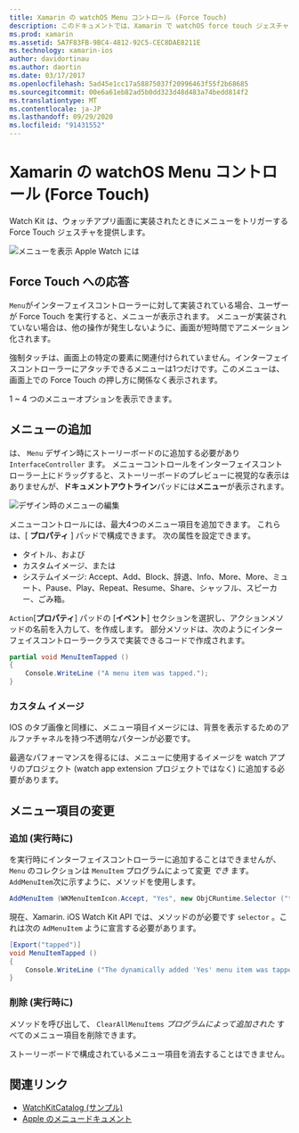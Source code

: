 ```yaml
---
title: Xamarin の watchOS Menu コントロール (Force Touch)
description: このドキュメントでは、Xamarin で watchOS force touch ジェスチャを使用する方法について説明します。 また、強制タッチに応答する方法、メニューを追加する方法、およびメニュー項目を変更する方法についても説明します。
ms.prod: xamarin
ms.assetid: 5A7F83FB-9BC4-4812-92C5-CEC8DAE8211E
ms.technology: xamarin-ios
author: davidortinau
ms.author: daortin
ms.date: 03/17/2017
ms.openlocfilehash: 5ad45e1cc17a58875037f20996463f55f2b68685
ms.sourcegitcommit: 00e6a61eb82ad5b0dd323d48d483a74bedd814f2
ms.translationtype: MT
ms.contentlocale: ja-JP
ms.lasthandoff: 09/29/2020
ms.locfileid: "91431552"
---
```

# <a name="watchos-menu-control-force-touch-in-xamarin"></a>Xamarin の watchOS Menu コントロール (Force Touch)

Watch Kit は、ウォッチアプリ画面に実装されたときにメニューをトリガーする Force Touch ジェスチャを提供します。

![メニューを表示 Apple Watch には](menu-images/menu.png)
<!-- watch image courtesy of http://infinitapps.com/bezel/ -->

## <a name="responding-to-force-touch"></a>Force Touch への応答

`Menu`がインターフェイスコントローラーに対して実装されている場合、ユーザーが Force Touch を実行すると、メニューが表示されます。 メニューが実装されていない場合は、他の操作が発生しないように、画面が短時間でアニメーション化されます。

強制タッチは、画面上の特定の要素に関連付けられていません。インターフェイスコントローラーにアタッチできるメニューは1つだけです。このメニューは、画面上での Force Touch の押し方に関係なく表示されます。

1 ~ 4 つのメニューオプションを表示できます。

## <a name="adding-a-menu"></a>メニューの追加

は、 `Menu` デザイン時にストーリーボードのに追加する必要があり `InterfaceController` ます。 メニューコントロールをインターフェイスコントローラー上にドラッグすると、ストーリーボードのプレビューに視覚的な表示はありませんが、**ドキュメントアウトライン**パッドには**メニュー**が表示されます。

![デザイン時のメニューの編集](menu-images/menu-action.png)

メニューコントロールには、最大4つのメニュー項目を追加できます。 これらは、[ **プロパティ** ] パッドで構成できます。 次の属性を設定できます。

- タイトル、および
- カスタムイメージ、または
- システムイメージ: Accept、Add、Block、辞退、Info、More、More、ミュート、Pause、Play、Repeat、Resume、Share、シャッフル、スピーカー、ごみ箱。

`Action`[**プロパティ**] パッドの [**イベント**] セクションを選択し、アクションメソッドの名前を入力して、を作成します。 部分メソッドは、次のようにインターフェイスコントローラークラスで実装できるコードで作成されます。

```csharp
partial void MenuItemTapped ()
{
    Console.WriteLine ("A menu item was tapped.");
}
```

### <a name="custom-images"></a>カスタム イメージ

IOS のタブ画像と同様に、メニュー項目イメージには、背景を表示するためのアルファチャネルを持つ不透明なパターンが必要です。

最適なパフォーマンスを得るには、メニューに使用するイメージを watch アプリのプロジェクト (watch app extension プロジェクトではなく) に追加する必要があります。

## <a name="changing-the-menu-items"></a>メニュー項目の変更

<!--
### Design Time Items

Menu items added the storyboard can be shown and hidden programmatically.
-->

### <a name="adding-at-runtime"></a>追加 (実行時に)

を実行時にインターフェイスコントローラーに追加することはできませんが、 `Menu` のコレクションは `MenuItem` プログラムによって変更 *でき* ます。
`AddMenuItem`次に示すように、メソッドを使用します。

```csharp
AddMenuItem (WKMenuItemIcon.Accept, "Yes", new ObjCRuntime.Selector ("tapped"));
```

現在、Xamarin. iOS Watch Kit API では、メソッドのが必要です `selector` 。これは次の `AdMenuItem` ように宣言する必要があります。

```csharp
[Export("tapped")]
void MenuItemTapped ()
{
    Console.WriteLine ("The dynamically added 'Yes' menu item was tapped.");
}
```

### <a name="removing-at-runtime"></a>削除 (実行時に)

メソッドを呼び出して、 `ClearAllMenuItems` *プログラムによって追加された* すべてのメニュー項目を削除できます。

ストーリーボードで構成されているメニュー項目を消去することはできません。

## <a name="related-links"></a>関連リンク

- [WatchKitCatalog (サンプル)](/samples/xamarin/ios-samples/watchos-watchkitcatalog)
- [Apple のメニュードキュメント](https://developer.apple.com/library/prerelease/ios/documentation/General/Conceptual/WatchKitProgrammingGuide/Menus.html)